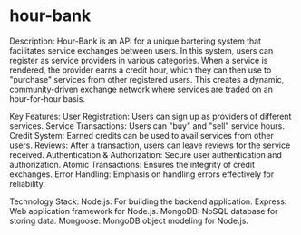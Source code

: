 # hour-bank
Description:
Hour-Bank is an API for a unique bartering system that facilitates service exchanges between users. In this system, users can register as service providers in various categories. When a service is rendered, the provider earns a credit hour, which they can then use to "purchase" services from other registered users. This creates a dynamic, community-driven exchange network where services are traded on an hour-for-hour basis.

Key Features:
User Registration: Users can sign up as providers of different services.
Service Transactions: Users can "buy" and "sell" service hours.
Credit System: Earned credits can be used to avail services from other users.
Reviews: After a transaction, users can leave reviews for the service received.
Authentication & Authorization: Secure user authentication and authorization.
Atomic Transactions: Ensures the integrity of credit exchanges.
Error Handling: Emphasis on handling errors effectively for reliability.

Technology Stack:
Node.js: For building the backend application.
Express: Web application framework for Node.js.
MongoDB: NoSQL database for storing data.
Mongoose: MongoDB object modeling for Node.js.
